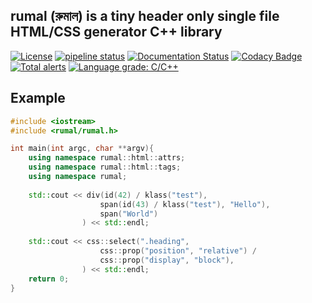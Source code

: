 rumal (রুমাল) is a tiny header only single file HTML/CSS generator C++ library
---
[![License](https://img.shields.io/badge/License-BSD%202--Clause-orange.svg)](https://opensource.org/licenses/BSD-2-Clause)
[![pipeline status](https://gitlab.com/neel.basu/rumal/badges/master/pipeline.svg)](https://gitlab.com/neel.basu/rumal/commits/master) 
[![Documentation Status](https://readthedocs.org/projects/rumal/badge/?version=latest)](https://rumal.readthedocs.io/en/latest/?badge=latest)
[![Codacy Badge](https://api.codacy.com/project/badge/Grade/6a8f875202b14287ab4261a44227b7b1)](https://www.codacy.com/manual/neel.basu.z/rumal?utm_source=github.com&amp;utm_medium=referral&amp;utm_content=neel/rumal&amp;utm_campaign=Badge_Grade)
[![Total alerts](https://img.shields.io/lgtm/alerts/g/neel/rumal.svg?logo=lgtm&logoWidth=18)](https://lgtm.com/projects/g/neel/rumal/alerts/)
[![Language grade: C/C++](https://img.shields.io/lgtm/grade/cpp/g/neel/rumal.svg?logo=lgtm&logoWidth=18)](https://lgtm.com/projects/g/neel/rumal/context:cpp)

## Example

```cpp
#include <iostream>
#include <rumal/rumal.h>

int main(int argc, char **argv){
    using namespace rumal::html::attrs;
    using namespace rumal::html::tags;
    using namespace rumal;
   
    std::cout << div(id(42) / klass("test"),
                    span(id(43) / klass("test"), "Hello"),
                    span("World")
                ) << std::endl;
    
    std::cout << css::select(".heading", 
                    css::prop("position", "relative") / 
                    css::prop("display", "block"), 
                ) << std::endl;
    return 0;
}

```

